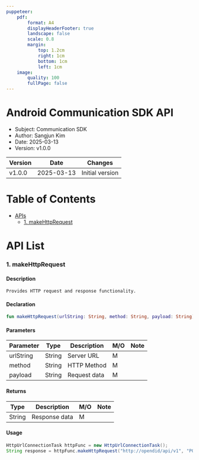 ```yaml
---
puppeteer:
    pdf:
        format: A4
        displayHeaderFooter: true
        landscape: false
        scale: 0.8
        margin:
            top: 1.2cm
            right: 1cm
            bottom: 1cm
            left: 1cm
    image:
        quality: 100
        fullPage: false
---
```


Android Communication SDK API
==

- Subject: Communication SDK
- Author: Sangjun Kim
- Date: 2025-03-13
- Version: v1.0.0

| Version | Date       | Changes                  |
| ------- | ---------- | ------------------------ |
| v1.0.0  | 2025-03-13 | Initial version          |


<div style="page-break-after: always;"></div>

# Table of Contents
- [APIs](#api-list)
  - [1. makeHttpRequest](#1-makehttprequest)


# API List
### 1. makeHttpRequest

#### Description
`Provides HTTP request and response functionality.`

#### Declaration

```kotlin
fun makeHttpRequest(urlString: String, method: String, payload: String): String
```

#### Parameters

| Parameter | Type   | Description                | **M/O** | **Note** |
|-----------|--------|----------------------------|---------|---------|
| urlString    | String    | Server URL |M| |
| method    | String    | HTTP Method |M| |
| payload    | String    | Request data |M| |

#### Returns

| Type | Description                |**M/O** | **Note** |
|------|----------------------------|---------|-------------|
| String  | Response data |M| |

#### Usage
```java
HttpUrlConnectionTask httpFunc = new HttpUrlConnectionTask();
String response = httpFunc.makeHttpRequest("http://opendid/api/v1", "POST", requestData);
```

<br>
